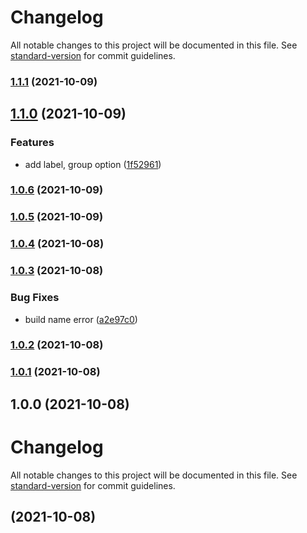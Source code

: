 # Changelog

All notable changes to this project will be documented in this file. See [standard-version](https://github.com/conventional-changelog/standard-version) for commit guidelines.

### [1.1.1](https://github.com/jaslioin/useLog/compare/v1.1.0...v1.1.1) (2021-10-09)

## [1.1.0](https://github.com/jaslioin/useLog/compare/v1.0.6...v1.1.0) (2021-10-09)


### Features

* add label, group option ([1f52961](https://github.com/jaslioin/useLog/commit/1f52961dd77b5b40ffe6ae6eb640b32272b32d6d))

### [1.0.6](https://github.com/jaslioin/useLog/compare/v1.0.5...v1.0.6) (2021-10-09)

### [1.0.5](https://github.com/jaslioin/useLog/compare/v1.0.4...v1.0.5) (2021-10-09)

### [1.0.4](https://github.com/jaslioin/useLog/compare/v1.0.3...v1.0.4) (2021-10-08)

### [1.0.3](https://github.com/jaslioin/useLog/compare/v1.0.2...v1.0.3) (2021-10-08)


### Bug Fixes

* build name error ([a2e97c0](https://github.com/jaslioin/useLog/commit/a2e97c0e22c2b1f55f02858bc6237cc48c7df17f))

### [1.0.2](https://github.com/jaslioin/useLog/compare/v1.0.1...v1.0.2) (2021-10-08)

### [1.0.1](https://github.com/jaslioin/useLog/compare/v1.0.0...v1.0.1) (2021-10-08)

## 1.0.0 (2021-10-08)

# Changelog

All notable changes to this project will be documented in this file. See [standard-version](https://github.com/conventional-changelog/standard-version) for commit guidelines.

##  (2021-10-08)
